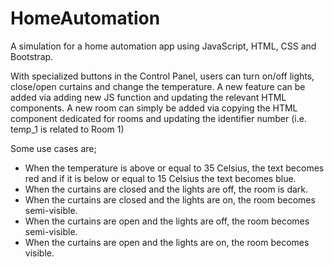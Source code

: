 # HomeAutomation
A simulation for a home automation app using JavaScript, HTML, CSS and Bootstrap.

With specialized buttons in the Control Panel, users can turn on/off lights, close/open curtains and change the temperature. A new feature can be added via adding new JS function and updating the relevant HTML components.
A new room can simply be added via copying the HTML component dedicated for rooms and updating the identifier number (i.e. temp_1 is related to Room 1)

Some use cases are;
- When the temperature is above or equal to 35 Celsius, the text becomes red and if it is below or equal to 15 Celsius the text becomes blue.
- When the curtains are closed and the lights are off, the room is dark.
- When the curtains are closed and the lights are on, the room becomes semi-visible.
- When the curtains are open and the lights are off, the room becomes semi-visible.
- When the curtains are open and the lights are on, the room becomes visible.
